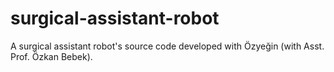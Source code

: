 # surgical-assistant-robot
A surgical assistant robot's source code developed with Özyeğin (with Asst. Prof. Özkan Bebek).
